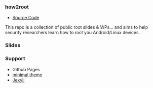 ### how2root

- [Source Code](https://github.com/thinkycx/how2root/edit/master/README.md)

This repo is a collection of public root slides & WPs... and aims to help security researchers learn how to root you Android/Linux devices.

### Slides


### Support

- Github Pages
- [minimal theme](https://github.com/pages-themes/minimal)
- [Jekyll](https://jekyllrb.com/) 

